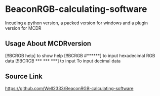 # BeaconRGB-calculating-software
Incuding a python version, a packed version for windows and a plugin version for MCDR

## Usage About MCDRversion
[!!BCRGB help] to show help
[!!BCRGB #******] to input hexadecimal RGB data
[!!BCRGB *** *** ***] to input To input decimal data

## Source Link
https://github.com/Well2333/BeaconRGB-calculating-software